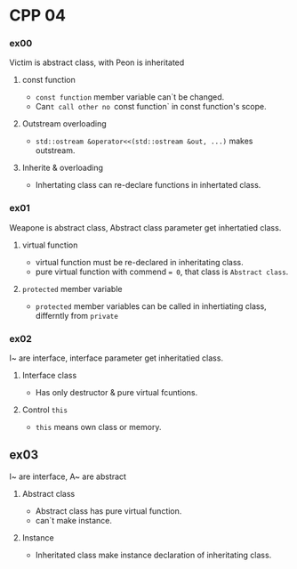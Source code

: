 # CPP 04

### ex00
Victim is abstract class, with Peon is inheritated

1. const function
	- `const function` member variable can`t be changed.
	- Can`t call other no `const function` in const function's scope.

2. Outstream overloading
	- `std::ostream &operator<<(std::ostream &out, ...)` makes outstream.

3. Inherite & overloading
	- Inhertating class can re-declare functions in inhertated class.

### ex01
Weapone is abstract class, Abstract class parameter get inhertatied class.

1. virtual function
	- virtual function must be re-declared in inheritating class.
	- pure virtual function with commend `= 0`, that class is `Abstract class`.

2. `protected` member variable
	- `protected` member variables can be called in inhertiating class, differntly from `private`


### ex02
I~ are interface, interface parameter get inheritatied class.

1. Interface class
	- Has only destructor & pure virtual fcuntions.

2. Control `this`
	- `this` means own class or memory.

## ex03
I~ are interface, A~ are abstract

1. Abstract class
	- Abstract class has pure virtual function.
	- can`t make instance.

2. Instance 
	- Inheritated class make instance declaration of inheritating class.
 


